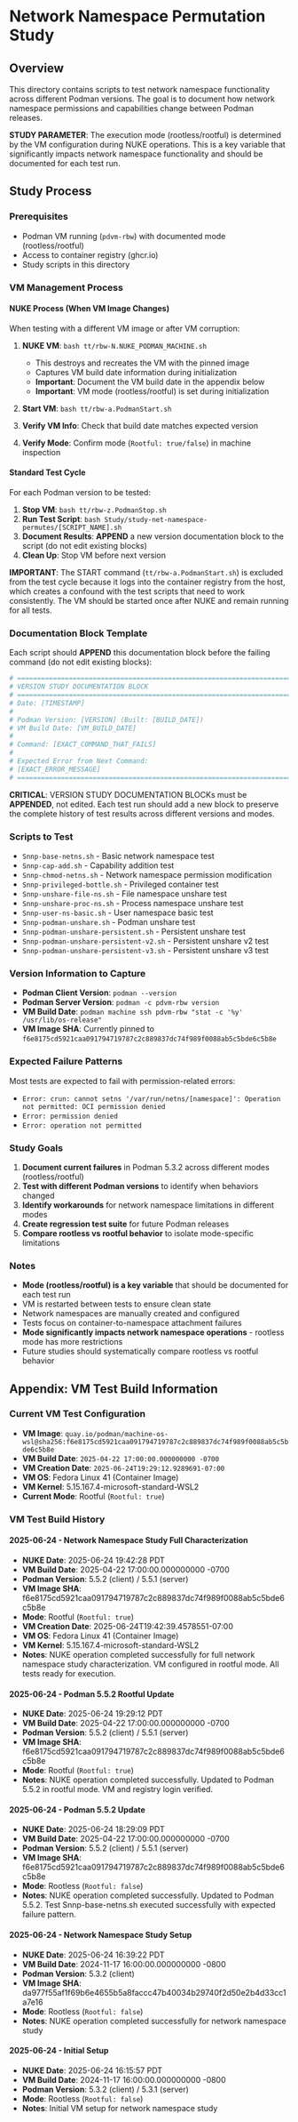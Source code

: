 # Network Namespace Permutation Study

## Overview
This directory contains scripts to test network namespace functionality across different Podman versions. The goal is to document how network namespace permissions and capabilities change between Podman releases.

**STUDY PARAMETER**: The execution mode (rootless/rootful) is determined by the VM configuration during NUKE operations. This is a key variable that significantly impacts network namespace functionality and should be documented for each test run.

## Study Process

### Prerequisites
- Podman VM running (`pdvm-rbw`) with documented mode (rootless/rootful)
- Access to container registry (ghcr.io)
- Study scripts in this directory

### VM Management Process

#### NUKE Process (When VM Image Changes)
When testing with a different VM image or after VM corruption:

1. **NUKE VM**: `bash tt/rbw-N.NUKE_PODMAN_MACHINE.sh`
   - This destroys and recreates the VM with the pinned image
   - Captures VM build date information during initialization
   - **Important**: Document the VM build date in the appendix below
   - **Important**: VM mode (rootless/rootful) is set during initialization

2. **Start VM**: `bash tt/rbw-a.PodmanStart.sh`
3. **Verify VM Info**: Check that build date matches expected version
4. **Verify Mode**: Confirm mode (`Rootful: true/false`) in machine inspection

#### Standard Test Cycle
For each Podman version to be tested:

1. **Stop VM**: `bash tt/rbw-z.PodmanStop.sh`
2. **Run Test Script**: `bash Study/study-net-namespace-permutes/[SCRIPT_NAME].sh`
3. **Document Results**: **APPEND** a new version documentation block to the script (do not edit existing blocks)
4. **Clean Up**: Stop VM before next version

**IMPORTANT**: The START command (`tt/rbw-a.PodmanStart.sh`) is excluded from the test cycle because it logs into the container registry from the host, which creates a confound with the test scripts that need to work consistently. The VM should be started once after NUKE and remain running for all tests.

### Documentation Block Template
Each script should **APPEND** this documentation block before the failing command (do not edit existing blocks):

```bash
# =============================================================================
# VERSION STUDY DOCUMENTATION BLOCK
# =============================================================================
# Date: [TIMESTAMP]
# 
# Podman Version: [VERSION] (Built: [BUILD_DATE])
# VM Build Date: [VM_BUILD_DATE]
# 
# Command: [EXACT_COMMAND_THAT_FAILS]
# 
# Expected Error from Next Command:
# [EXACT_ERROR_MESSAGE]
# =============================================================================
```

**CRITICAL**: VERSION STUDY DOCUMENTATION BLOCKs must be **APPENDED**, not edited. Each test run should add a new block to preserve the complete history of test results across different versions and modes.

### Scripts to Test
- `Snnp-base-netns.sh` - Basic network namespace test
- `Snnp-cap-add.sh` - Capability addition test
- `Snnp-chmod-netns.sh` - Network namespace permission modification
- `Snnp-privileged-bottle.sh` - Privileged container test
- `Snnp-unshare-file-ns.sh` - File namespace unshare test
- `Snnp-unshare-proc-ns.sh` - Process namespace unshare test
- `Snnp-user-ns-basic.sh` - User namespace basic test
- `Snnp-podman-unshare.sh` - Podman unshare test
- `Snnp-podman-unshare-persistent.sh` - Persistent unshare test
- `Snnp-podman-unshare-persistent-v2.sh` - Persistent unshare v2 test
- `Snnp-podman-unshare-persistent-v3.sh` - Persistent unshare v3 test

### Version Information to Capture
- **Podman Client Version**: `podman --version`
- **Podman Server Version**: `podman -c pdvm-rbw version`
- **VM Build Date**: `podman machine ssh pdvm-rbw "stat -c '%y' /usr/lib/os-release"`
- **VM Image SHA**: Currently pinned to `f6e8175cd5921caa091794719787c2c889837dc74f989f0088ab5c5bde6c5b8e`

### Expected Failure Patterns
Most tests are expected to fail with permission-related errors:
- `Error: crun: cannot setns '/var/run/netns/[namespace]': Operation not permitted: OCI permission denied`
- `Error: permission denied`
- `Error: operation not permitted`

### Study Goals
1. **Document current failures** in Podman 5.3.2 across different modes (rootless/rootful)
2. **Test with different Podman versions** to identify when behaviors changed
3. **Identify workarounds** for network namespace limitations in different modes
4. **Create regression test suite** for future Podman releases
5. **Compare rootless vs rootful behavior** to isolate mode-specific limitations

### Notes
- **Mode (rootless/rootful) is a key variable** that should be documented for each test run
- VM is restarted between tests to ensure clean state
- Network namespaces are manually created and configured
- Tests focus on container-to-namespace attachment failures
- **Mode significantly impacts network namespace operations** - rootless mode has more restrictions
- Future studies should systematically compare rootless vs rootful behavior



## Appendix: VM Test Build Information

### Current VM Test Configuration
- **VM Image**: `quay.io/podman/machine-os-wsl@sha256:f6e8175cd5921caa091794719787c2c889837dc74f989f0088ab5c5bde6c5b8e`
- **VM Build Date**: `2025-04-22 17:00:00.000000000 -0700`
- **VM Creation Date**: `2025-06-24T19:29:12.9289691-07:00`
- **VM OS**: Fedora Linux 41 (Container Image)
- **VM Kernel**: 5.15.167.4-microsoft-standard-WSL2
- **Current Mode**: Rootful (`Rootful: true`)

### VM Test Build History
#### 2025-06-24 - Network Namespace Study Full Characterization
- **NUKE Date**: 2025-06-24 19:42:28 PDT
- **VM Build Date**: 2025-04-22 17:00:00.000000000 -0700
- **Podman Version**: 5.5.2 (client) / 5.5.1 (server)
- **VM Image SHA**: f6e8175cd5921caa091794719787c2c889837dc74f989f0088ab5c5bde6c5b8e
- **Mode**: Rootful (`Rootful: true`)
- **VM Creation Date**: 2025-06-24T19:42:39.4578551-07:00
- **VM OS**: Fedora Linux 41 (Container Image)
- **VM Kernel**: 5.15.167.4-microsoft-standard-WSL2
- **Notes**: NUKE operation completed successfully for full network namespace study characterization. VM configured in rootful mode. All tests ready for execution.

#### 2025-06-24 - Podman 5.5.2 Rootful Update
- **NUKE Date**: 2025-06-24 19:29:12 PDT
- **VM Build Date**: 2025-04-22 17:00:00.000000000 -0700
- **Podman Version**: 5.5.2 (client) / 5.5.1 (server)
- **VM Image SHA**: f6e8175cd5921caa091794719787c2c889837dc74f989f0088ab5c5bde6c5b8e
- **Mode**: Rootful (`Rootful: true`)
- **Notes**: NUKE operation completed successfully. Updated to Podman 5.5.2 in rootful mode. VM and registry login verified.

#### 2025-06-24 - Podman 5.5.2 Update
- **NUKE Date**: 2025-06-24 18:29:09 PDT
- **VM Build Date**: 2025-04-22 17:00:00.000000000 -0700
- **Podman Version**: 5.5.2 (client) / 5.5.1 (server)
- **VM Image SHA**: f6e8175cd5921caa091794719787c2c889837dc74f989f0088ab5c5bde6c5b8e
- **Mode**: Rootless (`Rootful: false`)
- **Notes**: NUKE operation completed successfully. Updated to Podman 5.5.2. Test Snnp-base-netns.sh executed successfully with expected failure pattern.

#### 2025-06-24 - Network Namespace Study Setup
- **NUKE Date**: 2025-06-24 16:39:22 PDT
- **VM Build Date**: 2024-11-17 16:00:00.000000000 -0800
- **Podman Version**: 5.3.2 (client)
- **VM Image SHA**: da977f55af1f69b6e4655b5a8faccc47b40034b29740f2d50e2b4d33cc1a7e16
- **Mode**: Rootless (`Rootful: false`)
- **Notes**: NUKE operation completed successfully for network namespace study

#### 2025-06-24 - Initial Setup
- **NUKE Date**: 2025-06-24 16:15:57 PDT
- **VM Build Date**: 2024-11-17 16:00:00.000000000 -0800
- **Podman Version**: 5.3.2 (client) / 5.3.1 (server)
- **Mode**: Rootless (`Rootful: false`)
- **Notes**: Initial VM setup for network namespace study
